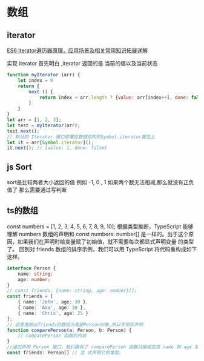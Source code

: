 # 数组

## iterator

[ES6 Iterator遍历器原理，应用场景及相关常用知识拓展详解](https://www.jb51.net/article/180482.htm)

实现 iterator
首先明白 ,iterator 返回的是 当前的值以及当前状态

```js
function myIterator (arr) {
    let index = 0
    return {
        next () {
            return index < arr.length ? {value: arr[index++], done: false} : {value: undefined, done: true}
        }
    }
}
let arr = [1, 2, 3];
let test = myIterator(arr);
test.next();
// 默认的 Iterator 接口部署在数据结构的Symbol.iterator属性上
let it = arr[Symbol.iterator]();
it.next(); // {value: 1, done: false}
```

## js Sort

sort是比较两者大小返回的值
例如 -1, 0 , 1
如果两个数无法相减,那么就没有正负值了
那么需要通过写判断

## ts的数组

const numbers = [1, 2, 3, 4, 5, 6, 7, 8, 9, 10];
根据类型推断，TypeScript 能够理解 numbers 数组的声明和 const numbers: number[] 是一样的。出于这个原因，如果我们在声明时给变量赋了初始值，就不需要每次都显式声明变量 的类型了。
回到对 friends 数组的排序示例，我们可以用 TypeScript 将代码重构成如下这样。

```ts
interface Person {
    name: string;
    age: number;
}
// const friends: {name: string, age: number}[];
const friends = [
    { name: 'John', age: 30 },
    { name: 'Ana', age: 20 },
    { name: 'Chris', age: 25 }
];
// 这里推断出friends的数组元素是Person对象,所以不用写声明
function comparePerson(a: Person, b: Person) {
    // comparePerson 函数的内容
}
//通过声明 Person 接口，我们确保了 comparePerson 函数只接收包含 name 和 age 属性的 对象。friends 数组没有显式的类型，因此可以在本例中通过 
const friends: Person[] // 显 式声明它的类型。

```
